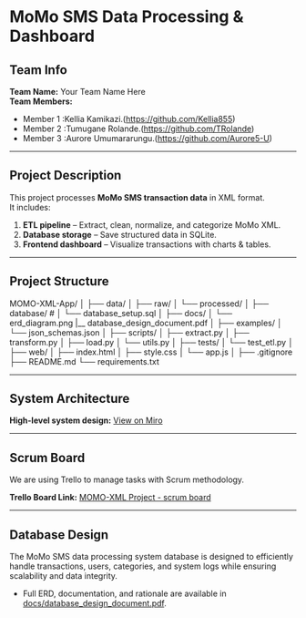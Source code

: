 # MoMo SMS Data Processing & Dashboard

## Team Info
**Team Name:** Your Team Name Here  
**Team Members:**  
  - Member 1 :Kellia Kamikazi.(https://github.com/Kellia855)  
  - Member 2 :Tumugane Rolande.(https://github.com/TRolande)  
  - Member 3 :Aurore Umumararungu.(https://github.com/Aurore5-U)  
  
---

## Project Description
This project processes **MoMo SMS transaction data** in XML format.  
It includes:  
1. **ETL pipeline** – Extract, clean, normalize, and categorize MoMo XML.  
2. **Database storage** – Save structured data in SQLite.  
3. **Frontend dashboard** – Visualize transactions with charts & tables.  

---

## Project Structure


MOMO-XML-App/
│
├── data/ 
│ ├── raw/ 
│ └── processed/ 
│
├── database/ # 
│ └── database_setup.sql
│
├── docs/ 
│ └── erd_diagram.png
  |__ database_design_document.pdf
│
├── examples/ 
│ └── json_schemas.json
│
├── scripts/ 
│ ├── extract.py
│ ├── transform.py
│ ├── load.py
│ └── utils.py
│
├── tests/ 
│ └── test_etl.py
│
├── web/ 
│ ├── index.html
│ ├── style.css
│ └── app.js
│
├── .gitignore 
├── README.md 
└── requirements.txt 


---

## System Architecture
 
 **High-level system design:** [View on Miro](https://miro.com/app/board/uXjVJK_IoDI=/)

---

## Scrum Board
We are using Trello to manage tasks with Scrum methodology.  

 **Trello Board Link:** [MOMO-XML Project - scrum board](https://trello.com/b/p4gLWs1S/momo-sms-project-scrum-board)

___

## Database Design
The MoMo SMS data processing system database is designed to efficiently handle transactions, users, categories, and system logs while ensuring scalability and data integrity.  
- Full ERD, documentation, and rationale are available in [docs/database_design_document.pdf](./docs/database_design_document.pdf).

